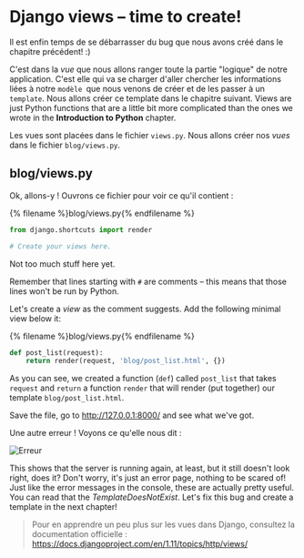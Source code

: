 # Django views – time to create!

Il est enfin temps de se débarrasser du bug que nous avons créé dans le chapitre précédent! :)

C'est dans la *vue* que nous allons ranger toute la partie "logique" de notre application. C'est elle qui va se charger d'aller chercher les informations liées à notre `modèle `que nous venons de créer et de les passer à un `template`. Nous allons créer ce template dans le chapitre suivant. Views are just Python functions that are a little bit more complicated than the ones we wrote in the **Introduction to Python** chapter.

Les vues sont placées dans le fichier `views.py`. Nous allons créer nos *vues* dans le fichier `blog/views.py`.

## blog/views.py

Ok, allons-y ! Ouvrons ce fichier pour voir ce qu'il contient :

{% filename %}blog/views.py{% endfilename %}

```python
from django.shortcuts import render

# Create your views here.
```

Not too much stuff here yet.

Remember that lines starting with `#` are comments – this means that those lines won't be run by Python.

Let's create a *view* as the comment suggests. Add the following minimal view below it:

{% filename %}blog/views.py{% endfilename %}

```python
def post_list(request):
    return render(request, 'blog/post_list.html', {})
```

As you can see, we created a function (`def`) called `post_list` that takes `request` and `return` a function `render` that will render (put together) our template `blog/post_list.html`.

Save the file, go to http://127.0.0.1:8000/ and see what we've got.

Une autre erreur ! Voyons ce qu'elle nous dit :

![Erreur](images/error.png)

This shows that the server is running again, at least, but it still doesn't look right, does it? Don't worry, it's just an error page, nothing to be scared of! Just like the error messages in the console, these are actually pretty useful. You can read that the *TemplateDoesNotExist*. Let's fix this bug and create a template in the next chapter!

> Pour en apprendre un peu plus sur les vues dans Django, consultez la documentation officielle : https://docs.djangoproject.com/en/1.11/topics/http/views/